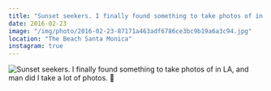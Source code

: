 ```yaml
---
title: "Sunset seekers. I finally found something to take photos of in LA, and man did I take a lot of photos. 🎡"
date: 2016-02-23
image: "/img/photo/2016-02-23-87171a463adf6786ce3bc9b19a6a3c94.jpg"
location: "The Beach Santa Monica"
instagram: true
---
```


![Sunset seekers. I finally found something to take photos of in LA, and man did I take a lot of photos. 🎡](/img/photo/2016-02-23-87171a463adf6786ce3bc9b19a6a3c94.jpg)
